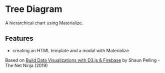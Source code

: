 # Tree Diagram

A hierarchical chart using Materialize.

<!-- <p align="center">
        <img src="screenshot.png">
</p> -->

## Features

- creating an HTML template and a modal with Materialize.

Based on [Build Data Visualizations with D3.js & Firebase](https://www.udemy.com/course/build-data-uis-with-d3-firebase/) by Shaun Pelling - The Net Ninja (2019)
